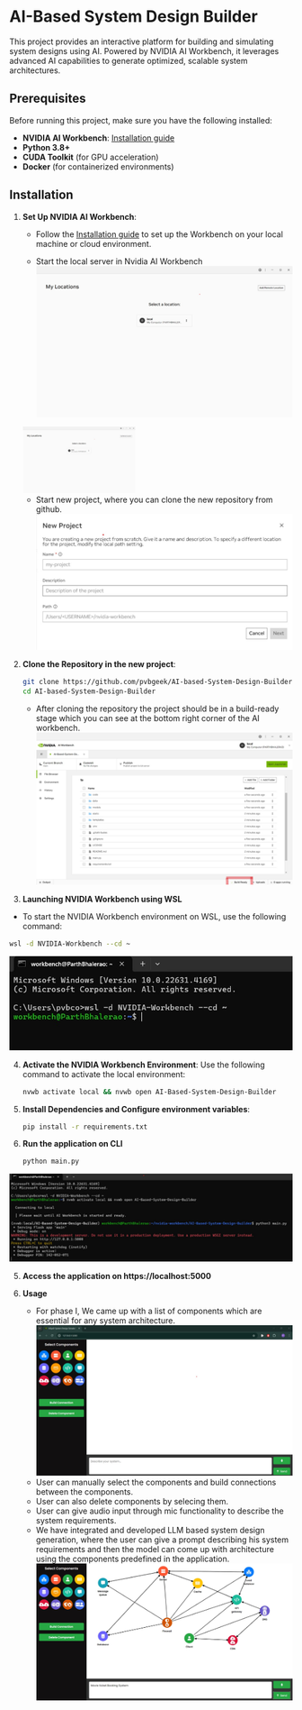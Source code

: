 # AI-Based System Design Builder

This project provides an interactive platform for building and simulating system designs using AI. Powered by NVIDIA AI Workbench, it leverages advanced AI capabilities to generate optimized, scalable system architectures. 

## Prerequisites

Before running this project, make sure you have the following installed:

- **NVIDIA AI Workbench**: [Installation guide](https://docs.nvidia.com/ai-workbench/user-guide/latest/installation/overview.html)
- **Python 3.8+**
- **CUDA Toolkit** (for GPU acceleration)
- **Docker** (for containerized environments)


## Installation 

1. **Set Up NVIDIA AI Workbench**:
    - Follow the [Installation guide](https://docs.nvidia.com/ai-workbench/user-guide/latest/installation/overview.html) to set up the Workbench on your local machine or cloud environment.
    
    - Start the local server in Nvidia AI Workbench
    ![](img/image.png)
    <img src="image.png" width="200">

    - Start new project, where you can clone the new repository from github.
    ![alt text](img/image-2.png)

2. **Clone the Repository in the new project**:
    ```bash
    git clone https://github.com/pvbgeek/AI-based-System-Design-Builder.git
    cd AI-based-System-Design-Builder 
    ```
    - After cloning the repository the project should be in a build-ready stage which you can see at the bottom right corner of the AI workbench.
    ![alt text](img/image-4.png)

3. **Launching NVIDIA Workbench using WSL**

- To start the NVIDIA Workbench environment on WSL, use the following command:

```bash
wsl -d NVIDIA-Workbench --cd ~
```
![alt text](img/image-5.png)

4. **Activate the NVIDIA Workbench Environment**:
   Use the following command to activate the local environment:
   ```bash
   nvwb activate local && nvwb open AI-Based-System-Design-Builder
   ```


3. **Install Dependencies and Configure environment variables**:
    ```bash
    pip install -r requirements.txt
    ```

4. **Run the application on CLI**
    ```bash
    python main.py
    ```
![alt text](img/image-6.png)

5. **Access the application on https://localhost:5000**

6. **Usage**
    - For phase I, We came up with a list of components which are essential for any system architecture.
    ![alt text](img/image-3.png)
    - User can manually select the components and build connections between the components.
    - User can also delete components by selecing them.
    - User can give audio input through mic functionality to describe the system requirements.
    - We have integrated and developed LLM based system design generation, where the user can give a prompt describing his system requirements and then the model can come up with architecture using the components predefined in the application. 
    ![alt text](img/image-7.png)

